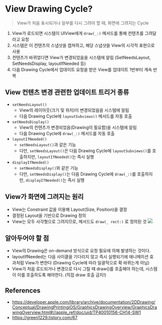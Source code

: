 # View Drawing Cycle?
> View가 처음 표시되거나 일부를 다시 그려야 할 때, 화면에 그려지는 Cycle

1. View가 로드되면 시스템이 UIView에게 `draw(_:)` 메서드를 통해 컨텐츠를 그려달라고 요청
2. 시스템은 이 컨텐츠의 스냅샷을 캡쳐하고, 해당 스냅샷을 View의 시각적 표현으로 사용
3. 컨텐츠가 바뀌었다면 View가 변경되었음을 시스템에 알림 (SetNeedsLayout, SetNeedsDisplay, layoutIfNeeded 등)
4. 다음 Drawing Cycle에서 업데이트 요청을 받은 View를 업데이트
1번부터 계속 반복

## View 컨텐츠 변경 관련한 업데이트 트리거 종류
- `setNeedsLayout()`
  - View의 레이아웃(크기 및 위치)이 변경되었음을 시스템에 알림
  - 다음 Drawing Cycle에 `layoutSubviews()` 메서드를 자동 호출
- `setNeedsDisplay()`
  - View의 컨텐츠가 변경되었음(Drawing이 필요함)을 시스템에 알림
  - 다음 Drawing Cycle에 `draw(_:)` 메서드를 자동 호출
- `layoutIfNeeded()`
  - `setNeedsLayout()`과 같은 기능
  - 다만, `setNeedsLayout()`은 다음 Drawing Cycle에 `layoutSubviews()`를 호출하지만, `layoutIfNeeded()`는 즉시 실행
- `displayIfNeeded()`
  - `setNeedsDisplay()`와 같은 기능
  - 다만, `setNeedsDisplay()`는 다음 Drawing Cycle에 `draw(_:)`를 호출하지만, `displayIfNeeded()`는 즉시 실행

## View가 화면에 그려지는 원리
- View는 Constraint 값을 이용해 Layout(Size, Position)을 결정
- 결정된 Layout을 기반으로 Drawing 정의
- View는 모두 사각형으로 그려지므로, 메서드도 `draw(_ rect:)` 로 정의된 것
![](https://github.com/GSM-MSG/GCMS-iOS/assets/74440939/c2bc304d-b131-4a82-9df6-32ef29736992)

## 알아두어야 할 점
- View의 Drawing은 on-demand 방식으로 요청 필요에 의해 발생하는 것이다.
- layoutIfNeeded는 다음 사이클을 기다리지 않고 즉시 실행되기에 애니메이션 효과처럼 View가 변한다 (Drawing Cycle에 따라 일괄적으로 확 바뀌는게 아님)
- View가 처음 로드되거나 변경으로 다시 그릴 때 draw()를 호출해야 하는데, 시스템이 이를 호출하도록 해야한다. (직접 draw 호출 금지!)


## References
- https://developer.apple.com/library/archive/documentation/2DDrawing/Conceptual/DrawingPrintingiOS/GraphicsDrawingOverview/GraphicsDrawingOverview.html#//apple_ref/doc/uid/TP40010156-CH14-SW1
- https://green1229.tistory.com/67